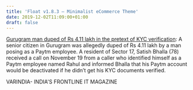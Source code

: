 ```yaml
---
title: 'Float v1.8.3 – Minimalist eCommerce Theme'
date: 2019-12-02T11:09:00+01:00
draft: false
---
```


[Gurugram man duped of Rs 4.11 lakh in the pretext of KYC verification](https://varindia.com/news/gurugram-man-duped-of-rs-411-lakh-in-the-pretext-of-kyc-verification#.XeTjTMyOR3o.blogger): A senior citizen in Gurugram was allegedly duped of Rs 4.11 lakh by a man posing as a Paytm employee. A resident of Sector 17, Satish Bhalla (78) received a call on November 19 from a caller who identified himself as a Paytm employee named Rahul and informed Bhalla that his Paytm account would be deactivated if he didn’t get his KYC documents verified.  
  
VARINDIA- INDIA'S FRONTLINE IT MAGAZINE